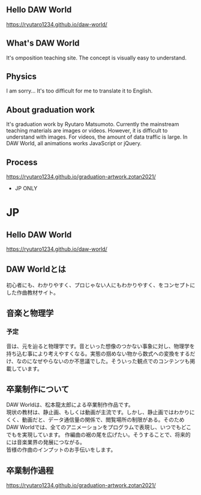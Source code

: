 ## Hello DAW World
https://ryutaro1234.github.io/daw-world/

## What's DAW World
It's omposition teaching site.
The concept is visually easy to understand.

## Physics
I am sorry... It's too difficult for me to translate it to English. 

## About graduation work
It's graduation work by Ryutaro Matsumoto.
Currently the mainstream teaching materials are images or videos.
However, it is difficult to understand with images. For videos, the amount of data traffic is large.
In DAW World, all animations works JavaScript or jQuery.

## Process
https://ryutaro1234.github.io/graduation-artwork.zotan2021/
* JP ONLY

# JP
## Hello DAW World
https://ryutaro1234.github.io/daw-world/

## DAW Worldとは
初心者にも、わかりやすく、プロじゃない人にもわかりやすく、をコンセプトにした作曲教材サイト。

## 音楽と物理学
### 予定
音は、元を辿ると物理学です。音といった想像のつかない事象に対し、物理学を持ち込む事により考えやすくなる。実態の掴めない物から数式への変換をするだけ、なのになぜやらないのか不思議でした。そういった観点でのコンテンツも掲載しています。

## 卒業制作について
DAW Worldは、松本龍太郎による卒業制作作品です。<br />
現状の教材は、静止画、もしくは動画が主流です。しかし、静止画ではわかりにくく、動画だと、データ通信量の関係で、閲覧場所の制限がある。そのためDAW Worldでは、全てのアニメーションをプログラムで表現し、いつでもどこでもを実現しています。
作編曲の裾の尾を広げたい。そうすることで、将来的には音楽業界の発展につながる。<br />
皆様の作曲のインプットのお手伝いをします。

## 卒業制作過程
https://ryutaro1234.github.io/graduation-artwork.zotan2021/
